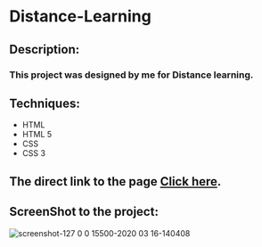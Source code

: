 # Distance-Learning
## Description: 
### This project was designed by me for Distance learning.  
## Techniques: 
- HTML
- HTML 5
- CSS 
- CSS 3

## The direct link to the page [Click here](https://aymanhani.github.io/Distance-Learning/.).  
 ## ScreenShot to the project: 
 ![screenshot-127 0 0 15500-2020 03 16-140408](https://user-images.githubusercontent.com/79906413/109858473-8e3f0280-7c64-11eb-8c2b-2b0264dd5c90.png)
